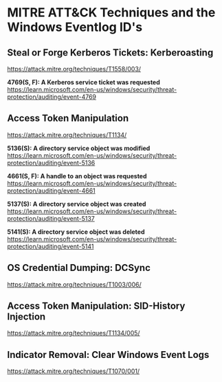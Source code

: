 # MITRE ATT&CK Techniques and the Windows Eventlog ID's

## Steal or Forge Kerberos Tickets: Kerberoasting 
https://attack.mitre.org/techniques/T1558/003/ 

**4769(S, F): A Kerberos service ticket was requested**  
https://learn.microsoft.com/en-us/windows/security/threat-protection/auditing/event-4769
 

## Access Token Manipulation 
https://attack.mitre.org/techniques/T1134/ 

**5136(S): A directory service object was modified**  
https://learn.microsoft.com/en-us/windows/security/threat-protection/auditing/event-5136

**4661(S, F): A handle to an object was requested**  
https://learn.microsoft.com/en-us/windows/security/threat-protection/auditing/event-4661

**5137(S): A directory service object was created**  
https://learn.microsoft.com/en-us/windows/security/threat-protection/auditing/event-5137

**5141(S): A directory service object was deleted**  
https://learn.microsoft.com/en-us/windows/security/threat-protection/auditing/event-5141

## OS Credential Dumping: DCSync 
https://attack.mitre.org/techniques/T1003/006/ 

 

## Access Token Manipulation: SID-History Injection 
https://attack.mitre.org/techniques/T1134/005/ 

 

## Indicator Removal: Clear Windows Event Logs 
https://attack.mitre.org/techniques/T1070/001/
